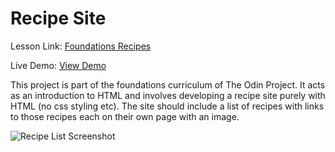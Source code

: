 # Recipe Site
Lesson Link: [Foundations Recipes](https://www.theodinproject.com/lessons/foundations-recipes)

Live Demo: [View Demo](https://wintersdev.github.io/odin-project/recipe-site/index.html)

This project is part of the foundations curriculum of The Odin Project. It acts as an introduction to HTML and involves developing a recipe site purely with HTML (no css styling etc). The site should include a list of recipes with links to those recipes each on their own page with an image.

![Recipe List Screenshot](https://i.imgur.com/xAHcEHI.png)
